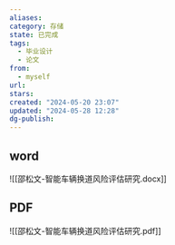```yaml
---
aliases: 
category: 存储
state: 已完成
tags:
  - 毕业设计
  - 论文
from:
  - myself
url: 
stars: 
created: "2024-05-20 23:07"
updated: "2024-05-28 12:28"
dg-publish: 
---
```

## word
![[邵松文-智能车辆换道风险评估研究.docx]]
## PDF
![[邵松文-智能车辆换道风险评估研究.pdf]]